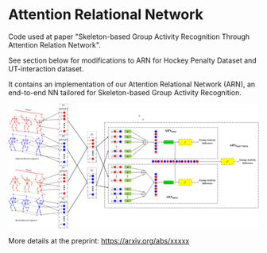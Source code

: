 # Attention Relational Network
Code used at paper "Skeleton-based Group Activity Recognition Through Attention Relation Network".

See section below for modifications to ARN for Hockey Penalty Dataset and UT-interaction dataset.

It contains an implementation of our Attention Relational Network (ARN), an end-to-end NN tailored for Skeleton-based Group Activity Recognition. 

<div align="center">
    <img src="./ARN(inter+intra).png", width="750">
</div>

More details at the preprint: https://arxiv.org/abs/xxxxx
